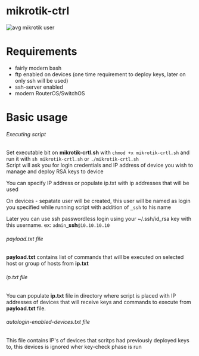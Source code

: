 # mikrotik-ctrl
![avg mikrotik user](https://user-images.githubusercontent.com/606292/39509018-7efb9818-4e06-11e8-9b6e-92308a20c05b.png)

# Requirements
* fairly modern bash
* ftp enabled on devices (one time requirement to deploy keys, later on only ssh will be used)
* ssh-server enabled
* modern RouterOS/SwitchOS

# Basic usage
###### Executing script
Set executable bit on **mikrotik-crtl.sh** with `chmod +x mikrotik-crtl.sh` and run it with `sh mikrotik-crtl.sh` or `./mikrotik-crtl.sh` </br>
Script will ask you for login credentials and IP address of device you wish to manage and deploy RSA keys to device </br>

You can specify IP address or populate ip.txt with ip addresses that will be used</br>

On devices - sepatate user will be created, this user will be named as login you specified while running script with addition of `_ssh` to his name</br>

Later you can use ssh passwordless login using your ~/.ssh/id_rsa key with this username. ex: `admin`**_ssh**`@10.10.10.10`

###### payload.txt file
**payload.txt** contains list of commands that will be executed on selected host or group of hosts from **ip.txt**

###### ip.txt file
You can populate **ip.txt** file in directory where script is placed with IP addresses of devices that will receive keys and commands to execute from **payload.txt** file.

###### autologin-enabled-devices.txt file
This file contains IP's of devices that scritps had previously deployed keys to, this devices is ignored wher key-check phase is run</br>
